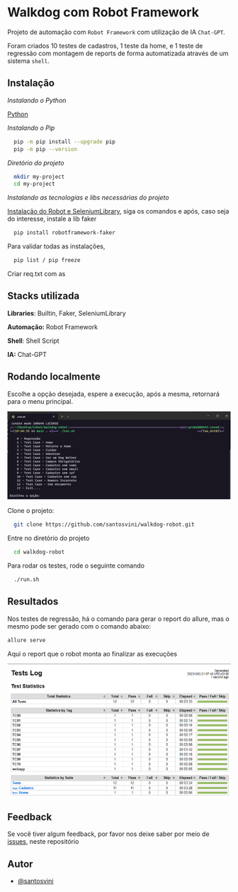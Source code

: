 
# Walkdog com Robot Framework

Projeto de automação com ```Robot Framework``` com utilização de IA ```Chat-GPT```.

Foram criados 10 testes de cadastros, 1 teste da home,
e 1 teste de regressão com montagem de reports de forma automatizada através de um sistema ```shell```.

## Instalação

*Instalando o Python*

[Python](https://python.org.br/instalacao-windows/)

*Instalando o Pip*

```bash
  pip -m pip install --upgrade pip
  pip -m pip --version
```

*Diretório do projeto*

```bash
  mkdir my-project
  cd my-project
```

*Instalando as tecnologias e libs necessárias do projeto*

[Instalação do Robot e SeleniumLibrary](https://github.com/robotframework/SeleniumLibrary/#installation), siga os comandos e após, caso seja do interesse, instale a lib faker

```bash
  pip install robotframework-faker
```

Para validar todas as instalações, 
```bash
  pip list / pip freeze
```
Criar req.txt com as 

## Stacks utilizada

**Libraries**: Builtin, Faker, SeleniumLibrary

**Automação:** Robot Framework

**Shell**: Shell Script

**IA:** Chat-GPT

## Rodando localmente

Escolhe a opção desejada, espere a execução, após a mesma, retornará para o menu principal.

![Screenshot](img\shell.png)

Clone o projeto:

```bash
  git clone https://github.com/santosvini/walkdog-robot.git
```

Entre no diretório do projeto

```bash
  cd walkdog-robot
```
Para rodar os testes, rode o seguinte comando

```bash
  ./run.sh
```

## Resultados

Nos testes de regressão, há o comando para gerar o report do allure, mas o mesmo pode ser gerado com o comando abaixo:

```bash 
allure serve
```

Aqui o report que o robot monta ao finalizar as execuções

![Report](img\report.png)

## Feedback

Se você tiver algum feedback, por favor nos deixe saber por meio de [issues](https://github.com/santosvini/walkdog-robot/issues), neste repositório

## Autor

- [@santosvini](https://github.com/santosvini)